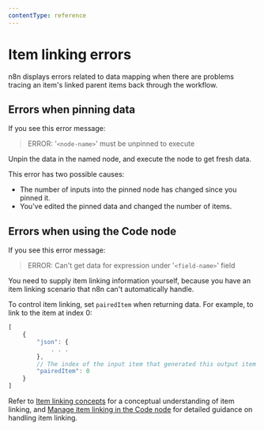 ```yaml
---
contentType: reference
---
```


# Item linking errors

n8n displays errors related to data mapping when there are problems tracing an item's linked parent items back through the workflow.

## Errors when pinning data

If you see this error message:
<!-- vale off -->
> ERROR: '`<node-name>`' must be unpinned to execute
<!-- vale on -->
Unpin the data in the named node, and execute the node to get fresh data.

This error has two possible causes:

* The number of inputs into the pinned node has changed since you pinned it.
* You've edited the pinned data and changed the number of items.


## Errors when using the Code node

If you see this error message:

> ERROR: Can't get data for expression under '`<field-name>`' field

You need to supply item linking information yourself, because you have an item linking scenario that n8n can't automatically handle.

To control item linking, set `pairedItem` when returning data. For example, to link to the item at index 0:

```js
[
	{
		"json": {
			. . . 
		},
		// The index of the input item that generated this output item
		"pairedItem": 0
	}
]
```


Refer to [Item linking concepts](/data/data-mapping/data-item-linking/item-linking-concepts/) for a conceptual understanding of item linking, and [Manage item linking in the Code node](/data/data-mapping/data-item-linking/item-linking-code-node/) for detailed guidance on handling item linking.



